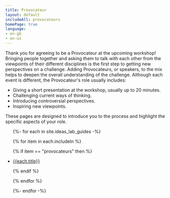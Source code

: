 ```yaml
---
title: Provocateur
layout: default
includeAll: provocateurs
homePage: true
language:
- en-gb
- en-us
---
```


Thank you for agreeing to be a Provocateur at the upcoming workshop! Bringing people together and asking them to talk with each other from the viewpoints of their different disciplines is the first step to getting new perspectives on a challenge. Adding Provocateurs, or speakers, to the mix helps to deepen the overall understanding of the challenge.  Although each event is different, the Provocateur's role usually includes:
* Giving a short presentation at the workshop, usually up to 20 minutes.
* Challenging current ways of thinking.
* Introducing controversial perspectives.
* Inspiring new viewpoints.

These pages are designed to introduce you to the process and highlight the specific aspects of your role.

<ul>
{%- for each in site.ideas_lab_guides -%}

{% for item in each.includeIn %}

{% if item == "provocateurs" then %}

<li><a href="{{each.url}}">{{each.title}}</a></li>

{% endif %}

{% endfor %}

{%- endfor -%}
</ul>